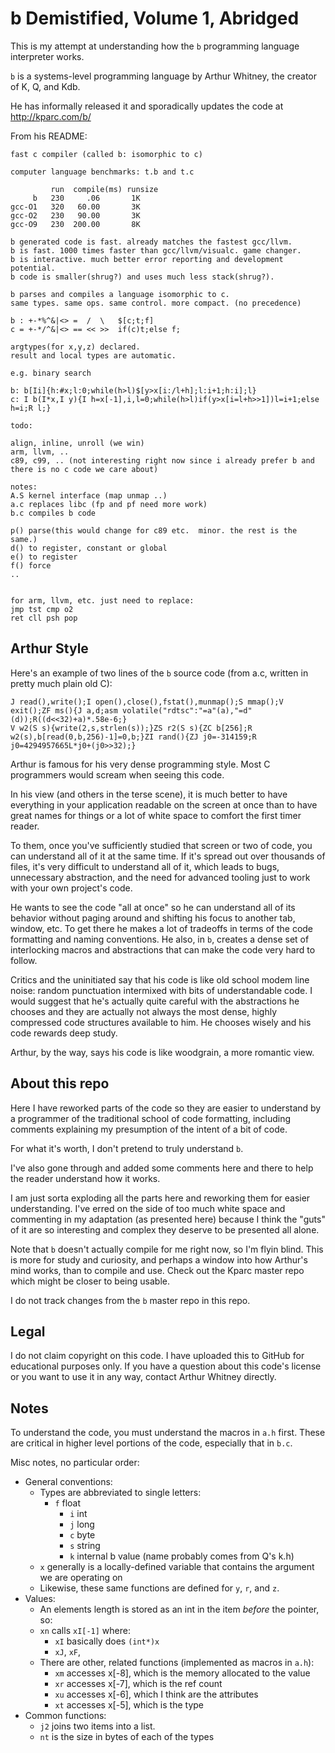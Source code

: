 b Demistified, Volume 1, Abridged
=================================

This is my attempt at understanding how the `b` programming language interpreter works.

`b` is a systems-level programming language by Arthur Whitney, the creator of K, Q, and Kdb.

He has informally released it and sporadically updates the code at http://kparc.com/b/

From his README:

```
fast c compiler (called b: isomorphic to c)

computer language benchmarks: t.b and t.c

         run  compile(ms) runsize
     b   230     .06       1K
gcc-O1   320   60.00       3K
gcc-O2   230   90.00       3K
gcc-O9   230  200.00       8K

b generated code is fast. already matches the fastest gcc/llvm.
b is fast. 1000 times faster than gcc/llvm/visualc. game changer.
b is interactive. much better error reporting and development potential.
b code is smaller(shrug?) and uses much less stack(shrug?).

b parses and compiles a language isomorphic to c. 
same types. same ops. same control. more compact. (no precedence)

b : +-*%^&|<> =  /  \   $[c;t;f]
c = +-*/^&|<> == << >>  if(c)t;else f;

argtypes(for x,y,z) declared. 
result and local types are automatic.

e.g. binary search

b: b[Ii]{h:#x;l:0;while(h>l)$[y>x[i:/l+h];l:i+1;h:i];l}
c: I b(I*x,I y){I h=x[-1],i,l=0;while(h>l)if(y>x[i=l+h>>1])l=i+1;else h=i;R l;}

todo: 

align, inline, unroll (we win)
arm, llvm, ..
c89, c99, .. (not interesting right now since i already prefer b and there is no c code we care about)

notes:
A.S kernel interface (map unmap ..)
a.c replaces libc (fp and pf need more work)
b.c compiles b code
 
p() parse(this would change for c89 etc.  minor. the rest is the same.)
d() to register, constant or global
e() to register
f() force
..


for arm, llvm, etc. just need to replace:
jmp tst cmp o2
ret cll psh pop
```

Arthur Style
---------

Here's an example of two lines of the `b` source code (from a.c, written in pretty much plain old C):

```
J read(),write();I open(),close(),fstat(),munmap();S mmap();V exit();ZF ms(){J a,d;asm volatile("rdtsc":"=a"(a),"=d"(d));R((d<<32)+a)*.58e-6;}
V w2(S s){write(2,s,strlen(s));}ZS r2(S s){ZC b[256];R w2(s),b[read(0,b,256)-1]=0,b;}ZI rand(){ZJ j0=-314159;R j0=4294957665L*j0+(j0>>32);}
```

Arthur is famous for his very dense programming style. Most C programmers would
scream when seeing this code.

In his view (and others in the terse scene), it is much better to have
everything in your application readable on the screen at once than to have
great names for things or a lot of white space to comfort the first timer
reader. 

To them, once you've sufficiently studied that screen or two of code, you can
understand all of it at the same time. If it's spread out over thousands of
files, it's very difficult to understand all of it, which leads to bugs,
unnecessary abstraction, and the need for advanced tooling just to work with
your own project's code.

He wants to see the code "all at once" so he can understand all of its behavior without paging around
and shifting his focus to another tab, window, etc. To get there he makes a lot of tradeoffs in terms 
of the code formatting and naming conventions. He also, in `b`, creates a dense set of interlocking
macros and abstractions that can make the code very hard to follow.

Critics and the uninitiated say that his code is like old school modem line
noise: random punctuation intermixed with bits of understandable code. I would
suggest that he's actually quite careful with the abstractions he chooses and
they are actually not always the most dense, highly compressed code structures
available to him. He chooses wisely and his code rewards deep study.

Arthur, by the way, says his code is like woodgrain, a more romantic view. 

About this repo
------

Here I have reworked parts of the code so they are easier to understand by a
programmer of the traditional school of code formatting, including comments
explaining my presumption of the intent of a bit of code.

For what it's worth, I don't pretend to truly understand `b`. 

I've also gone through and added some comments here and there to help the reader
understand how it works.

I am just sorta exploding all the parts here and reworking them for easier
understanding. I've erred on the side of too much white space and commenting in
my adaptation (as presented here) because I think the "guts" of it are so
interesting and complex they deserve to be presented all alone.

Note that `b` doesn't actually compile for me right now, so I'm flyin blind.
This is more for study and curiosity, and perhaps a window into how Arthur's
mind works, than to compile and use. Check out the Kparc master repo which
might be closer to being usable.

I do not track changes from the `b` master repo in this repo.

Legal
-----

I do not claim copyright on this code. I have uploaded this to GitHub for
educational purposes only. If you have a question about this code's license or
you want to use it in any way, contact Arthur Whitney directly.

Notes
-----

To understand the code, you must understand the macros in `a.h` first. These are critical in higher
level portions of the code, especially that in `b.c`.

Misc notes, no particular order:

* General conventions:
	* Types are abbreviated to single letters:
	  * `f` float
		* `i` int
		* `j` long
		* `c` byte
		* `s` string 
		* `k` internal b value (name probably comes from Q's k.h)
  * `x` generally is a locally-defined variable that contains the argument we are operating on
  * Likewise, these same functions are defined for `y`, `r`, and `z`.
* Values:
	* An elements length is stored as an int in the item *before* the pointer, so:
	* `xn` calls `xI[-1]` where:
		* `xI` basically does `(int*)x`
		* `xJ`, `xF`, 
	* There are other, related functions (implemented as macros in `a.h`):
		* `xm` accesses x[-8], which is the memory allocated to the value
		* `xr` accesses x[-7], which is the ref count
		* `xu` accesses x[-6], which I think are the attributes 
		* `xt` accesses x[-5], which is the type
* Common functions:
	* `j2` joins two items into a list.
	* `nt` is the size in bytes of each of the types

